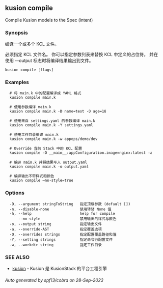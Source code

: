 ## kusion compile

Compile Kusion models to the Spec (intent)

### Synopsis

编译一个或多个 KCL 文件。

 必须指定 KCL 文件名。 你可以指定参数列表来替换 KCL 中定义的占位符， 并在使用 --output 标志时将编译结果输出到文件。

```
kusion compile [flags]
```

### Examples

```
  # 将 main.k 中的配置编译成 YAML 格式
  kusion compile main.k
  
  # 使用参数编译 main.k
  kusion compile main.k -D name=test -D age=18
  
  # 使用来自 settings.yaml 的参数编译 main.k
  kusion compile main.k -Y settings.yaml
  
  # 使用工作目录编译 main.k
  kusion compile main.k -w appops/demo/dev
  
  # Override 当前 Stack 中的 KCL 配置
  kusion compile -O __main__:appConfiguration.image=nginx:latest -a
  
  # 编译 main.k 并将结果写入 output.yaml
  kusion compile main.k -o output.yaml
  
  # 编译输出不带样式和颜色
  kusion compile —no-style=true
```

### Options

```
  -D, --argument stringToString   指定顶级参数 (default [])
  -n, --disable-none              禁用转储 None 值
  -h, --help                      help for compile
      --no-style                  禁用输出的样式与颜色
  -o, --output string             指定输出文件
  -a, --override-AST              指定覆盖选项
  -O, --overrides strings         指定配置覆盖路径和值
  -Y, --setting strings           指定命令行配置文件
  -w, --workdir string            指定工作目录
```

### SEE ALSO

* [kusion](kusion.md)	 - Kusion 是 KusionStack 的平台工程引擎

###### Auto generated by spf13/cobra on 28-Sep-2023
